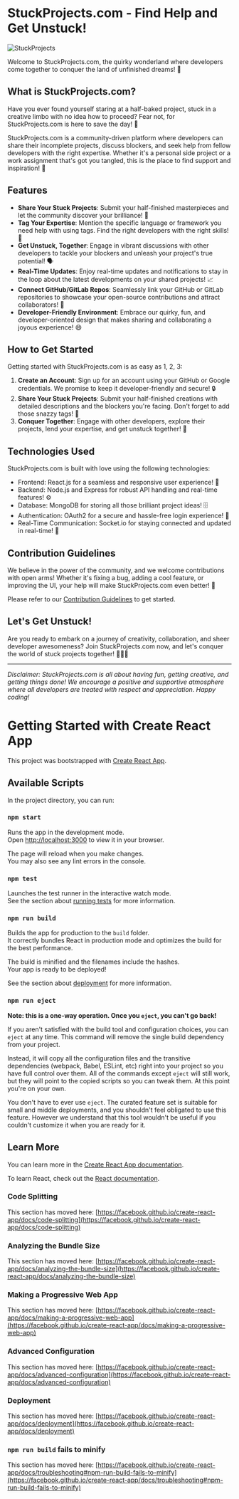 # StuckProjects.com - Find Help and Get Unstuck!

![StuckProjects](https://domain.com/path/to/stuckprojects.png)

Welcome to StuckProjects.com, the quirky wonderland where developers come together to conquer the land of unfinished dreams! 🚀

## What is StuckProjects.com?

Have you ever found yourself staring at a half-baked project, stuck in a creative limbo with no idea how to proceed? Fear not, for StuckProjects.com is here to save the day! 🦸

StuckProjects.com is a community-driven platform where developers can share their incomplete projects, discuss blockers, and seek help from fellow developers with the right expertise. Whether it's a personal side project or a work assignment that's got you tangled, this is the place to find support and inspiration! 💪

## Features

- **Share Your Stuck Projects**: Submit your half-finished masterpieces and let the community discover your brilliance! 🌟
- **Tag Your Expertise**: Mention the specific language or framework you need help with using tags. Find the right developers with the right skills! 🔖
- **Get Unstuck, Together**: Engage in vibrant discussions with other developers to tackle your blockers and unleash your project's true potential! 🗣️
- **Real-Time Updates**: Enjoy real-time updates and notifications to stay in the loop about the latest developments on your shared projects! 📈
- **Connect GitHub/GitLab Repos**: Seamlessly link your GitHub or GitLab repositories to showcase your open-source contributions and attract collaborators! 🔗
- **Developer-Friendly Environment**: Embrace our quirky, fun, and developer-oriented design that makes sharing and collaborating a joyous experience! 😄

## How to Get Started

Getting started with StuckProjects.com is as easy as 1, 2, 3:

1. **Create an Account**: Sign up for an account using your GitHub or Google credentials. We promise to keep it developer-friendly and secure! 🔒
2. **Share Your Stuck Projects**: Submit your half-finished creations with detailed descriptions and the blockers you're facing. Don't forget to add those snazzy tags! 📝
3. **Conquer Together**: Engage with other developers, explore their projects, lend your expertise, and get unstuck together! 🤝

## Technologies Used

StuckProjects.com is built with love using the following technologies:

- Frontend: React.js for a seamless and responsive user experience! 🌈
- Backend: Node.js and Express for robust API handling and real-time features! ⚙️
- Database: MongoDB for storing all those brilliant project ideas! 🗄️
- Authentication: OAuth2 for a secure and hassle-free login experience! 🔑
- Real-Time Communication: Socket.io for staying connected and updated in real-time! 📡

## Contribution Guidelines

We believe in the power of the community, and we welcome contributions with open arms! Whether it's fixing a bug, adding a cool feature, or improving the UI, your help will make StuckProjects.com even better! 🙌

Please refer to our [Contribution Guidelines](CONTRIBUTING.md) to get started.

## Let's Get Unstuck!

Are you ready to embark on a journey of creativity, collaboration, and sheer developer awesomeness? Join StuckProjects.com now, and let's conquer the world of stuck projects together! 🚀🚀🚀

---
*Disclaimer: StuckProjects.com is all about having fun, getting creative, and getting things done! We encourage a positive and supportive atmosphere where all developers are treated with respect and appreciation. Happy coding!*

# Getting Started with Create React App

This project was bootstrapped with [Create React App](https://github.com/facebook/create-react-app).

## Available Scripts

In the project directory, you can run:

### `npm start`

Runs the app in the development mode.\
Open [http://localhost:3000](http://localhost:3000) to view it in your browser.

The page will reload when you make changes.\
You may also see any lint errors in the console.

### `npm test`

Launches the test runner in the interactive watch mode.\
See the section about [running tests](https://facebook.github.io/create-react-app/docs/running-tests) for more information.

### `npm run build`

Builds the app for production to the `build` folder.\
It correctly bundles React in production mode and optimizes the build for the best performance.

The build is minified and the filenames include the hashes.\
Your app is ready to be deployed!

See the section about [deployment](https://facebook.github.io/create-react-app/docs/deployment) for more information.

### `npm run eject`

**Note: this is a one-way operation. Once you `eject`, you can't go back!**

If you aren't satisfied with the build tool and configuration choices, you can `eject` at any time. This command will remove the single build dependency from your project.

Instead, it will copy all the configuration files and the transitive dependencies (webpack, Babel, ESLint, etc) right into your project so you have full control over them. All of the commands except `eject` will still work, but they will point to the copied scripts so you can tweak them. At this point you're on your own.

You don't have to ever use `eject`. The curated feature set is suitable for small and middle deployments, and you shouldn't feel obligated to use this feature. However we understand that this tool wouldn't be useful if you couldn't customize it when you are ready for it.

## Learn More

You can learn more in the [Create React App documentation](https://facebook.github.io/create-react-app/docs/getting-started).

To learn React, check out the [React documentation](https://reactjs.org/).

### Code Splitting

This section has moved here: [https://facebook.github.io/create-react-app/docs/code-splitting](https://facebook.github.io/create-react-app/docs/code-splitting)

### Analyzing the Bundle Size

This section has moved here: [https://facebook.github.io/create-react-app/docs/analyzing-the-bundle-size](https://facebook.github.io/create-react-app/docs/analyzing-the-bundle-size)

### Making a Progressive Web App

This section has moved here: [https://facebook.github.io/create-react-app/docs/making-a-progressive-web-app](https://facebook.github.io/create-react-app/docs/making-a-progressive-web-app)

### Advanced Configuration

This section has moved here: [https://facebook.github.io/create-react-app/docs/advanced-configuration](https://facebook.github.io/create-react-app/docs/advanced-configuration)

### Deployment

This section has moved here: [https://facebook.github.io/create-react-app/docs/deployment](https://facebook.github.io/create-react-app/docs/deployment)

### `npm run build` fails to minify

This section has moved here: [https://facebook.github.io/create-react-app/docs/troubleshooting#npm-run-build-fails-to-minify](https://facebook.github.io/create-react-app/docs/troubleshooting#npm-run-build-fails-to-minify)
